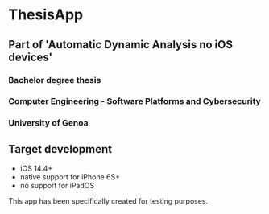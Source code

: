 # ThesisApp
## Part of 'Automatic Dynamic Analysis no iOS devices'
### Bachelor degree thesis
### Computer Engineering - Software Platforms and Cybersecurity
### University of Genoa
## Target development
* iOS 14.4+
* native support for iPhone 6S+
* no support for iPadOS

This app has been specifically created for testing purposes.
